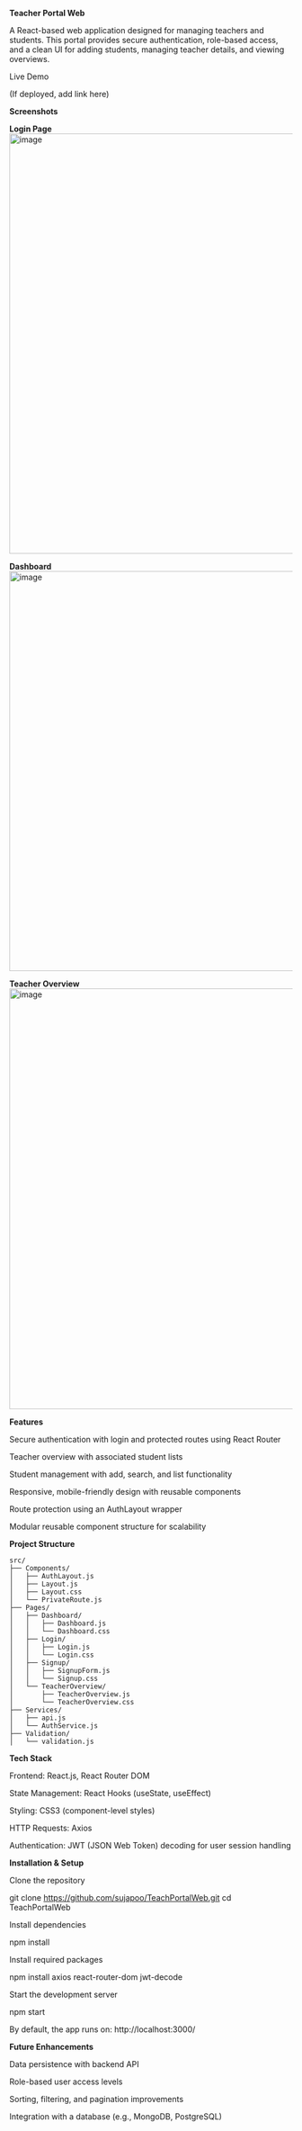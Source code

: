 **Teacher Portal Web**

A React-based web application designed for managing teachers and students. This portal provides secure authentication, role-based access, and a clean UI for adding students, managing teacher details, and viewing overviews.

Live Demo

(If deployed, add link here)

**Screenshots**

**Login Page**
<img width="1388" height="747" alt="image" src="https://github.com/user-attachments/assets/ac154854-0d4a-456c-b38d-2f9cbfe5db7c" />

**Dashboard**
<img width="1489" height="711" alt="image" src="https://github.com/user-attachments/assets/8cde92de-385a-42d3-8edb-b331bac9ca91" />

**Teacher Overview**
<img width="1917" height="748" alt="image" src="https://github.com/user-attachments/assets/c85672dc-bac6-42da-a46c-e17f823d3eca" />

**Features**

Secure authentication with login and protected routes using React Router

Teacher overview with associated student lists

Student management with add, search, and list functionality

Responsive, mobile-friendly design with reusable components

Route protection using an AuthLayout wrapper

Modular reusable component structure for scalability

**Project Structure**
```text
src/
├── Components/
│   ├── AuthLayout.js
│   ├── Layout.js
│   ├── Layout.css
│   └── PrivateRoute.js
├── Pages/
│   ├── Dashboard/
│   │   ├── Dashboard.js
│   │   └── Dashboard.css
│   ├── Login/
│   │   ├── Login.js
│   │   └── Login.css
│   ├── Signup/
│   │   ├── SignupForm.js
│   │   └── Signup.css
│   └── TeacherOverview/
│       ├── TeacherOverview.js
│       └── TeacherOverview.css
├── Services/
│   ├── api.js
│   └── AuthService.js
├── Validation/
│   └── validation.js
```
**Tech Stack**

Frontend: React.js, React Router DOM

State Management: React Hooks (useState, useEffect)

Styling: CSS3 (component-level styles)

HTTP Requests: Axios

Authentication: JWT (JSON Web Token) decoding for user session handling

**Installation & Setup**

Clone the repository

git clone https://github.com/sujapoo/TeachPortalWeb.git
cd TeachPortalWeb


Install dependencies

npm install


Install required packages

npm install axios react-router-dom jwt-decode


Start the development server

npm start


By default, the app runs on:
http://localhost:3000/

**Future Enhancements**

Data persistence with backend API

Role-based user access levels

Sorting, filtering, and pagination improvements

Integration with a database (e.g., MongoDB, PostgreSQL)
